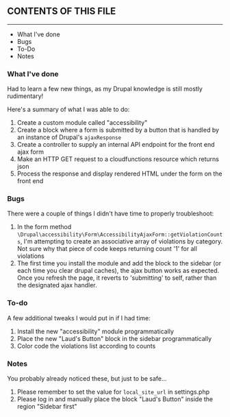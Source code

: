 ## CONTENTS OF THIS FILE
---------------------

 * What I've done
 * Bugs
 * To-Do
 * Notes



### What I've done

Had to learn a few new things, as my Drupal knowledge is still mostly rudimentary!

Here's a summary of what I was able to do:

 1. Create a custom module called "accessibility"
 2. Create a block where a form is submitted by a button that is handled by an instance of Drupal's `ajaxResponse`
 3. Create a controller to supply an internal API endpoint for the front end ajax form
 4. Make an HTTP GET request to a cloudfunctions resource which returns json
 5. Process the response and display rendered HTML under the form on the front end



### Bugs

There were a couple of things I didn't have time to properly troubleshoot:

 1. In the form method `\Drupal\accessibility\Form\AccessibilityAjaxForm::getViolationCounts`, I'm attempting to create an associative array of violations by category. Not sure why that piece of code keeps returning count '1' for all violations
 2. The first time you install the module and add the block to the sidebar (or each time you clear drupal caches), the ajax button works as expected. Once you refresh the page, it reverts to 'submitting' to self, rather than the designated ajax handler.



### To-do

A few additional tweaks I would put in if I had time:

 1. Install the new "accessibility" module programmatically
 2. Place the new "Laud's Button" block in the sidebar programmatically
 3. Color code the violations list according to counts



### Notes

You probably already noticed these, but just to be safe...

 1. Please remember to set the value for `local_site_url` in settings.php
 2. Please log in and manually place the block "Laud's Button" inside the region "Sidebar first"
